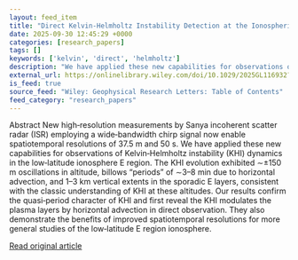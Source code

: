 ```yaml
---
layout: feed_item
title: "Direct Kelvin‐Helmholtz Instability Detection at the Ionospheric E Region Electron Density"
date: 2025-09-30 12:45:29 +0000
categories: [research_papers]
tags: []
keywords: ['kelvin', 'direct', 'helmholtz']
description: "We have applied these new capabilities for observations of Kelvin‐Helmholtz instability (KHI) dynamics in the low‐latitude ionosphere E region"
external_url: https://onlinelibrary.wiley.com/doi/10.1029/2025GL116932?af=R
is_feed: true
source_feed: "Wiley: Geophysical Research Letters: Table of Contents"
feed_category: "research_papers"
---
```


Abstract New high‐resolution measurements by Sanya incoherent scatter radar (ISR) employing a wide‐bandwidth chirp signal now enable spatiotemporal resolutions of 37.5 m and 50 s. We have applied these new capabilities for observations of Kelvin‐Helmholtz instability (KHI) dynamics in the low‐latitude ionosphere E region. The KHI evolution exhibited ∼±150 m oscillations in altitude, billows “periods” of ∼3–8 min due to horizontal advection, and 1–3 km vertical extents in the sporadic E layers, consistent with the classic understanding of KHI at these altitudes. Our results confirm the quasi‐period character of KHI and first reveal the KHI modulates the plasma layers by horizontal advection in direct observation. They also demonstrate the benefits of improved spatiotemporal resolutions for more general studies of the low‐latitude E region ionosphere.

[Read original article](https://onlinelibrary.wiley.com/doi/10.1029/2025GL116932?af=R)
